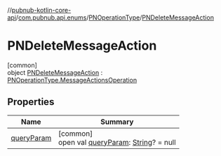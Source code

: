 //[pubnub-kotlin-core-api](../../../../index.md)/[com.pubnub.api.enums](../../index.md)/[PNOperationType](../index.md)/[PNDeleteMessageAction](index.md)

# PNDeleteMessageAction

[common]\
object [PNDeleteMessageAction](index.md) : [PNOperationType.MessageActionsOperation](../-message-actions-operation/index.md)

## Properties

| Name | Summary |
|---|---|
| [queryParam](../query-param.md) | [common]<br>open val [queryParam](../query-param.md): [String](https://kotlinlang.org/api/latest/jvm/stdlib/kotlin-stdlib/kotlin/-string/index.html)? = null |
